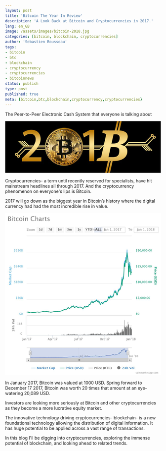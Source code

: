```yaml
---
layout: post
title: 'Bitcoin The Year In Review'
description: 'A Look Back at Bitcoin and Cryptocurrencies in 2017.'
lang: en_GB
image: /assets/images/bitcoin-2018.jpg
categories: [bitcoin, blockchain, cryptocurrencies]
author: 'Sebastien Rousseau'
tags:
- bitcoin
- btc
- blockchain
- cryptocurrency
- cryptocurrencies
- bitcoinnews
status: publish
type: post
published: true
meta: {bitcoin,btc,blockchain,cryptocurrency,cryptocurrencies}
---
```

The Peer-to-Peer Electronic Cash System that everyone is talking about<!--more-->

<img src="/assets/images/bitcoin-2018.jpg" alt="Bitcoin Banner" />

Cryptocurrencies- a term until recently reserved for specialists, have hit mainstream headlines all through 2017. And the cryptocurrency phenomenon on everyone's lips is Bitcoin.

2017 will go down as the biggest year in Bitcoin’s history where the digital currency had had the most incredible rise in value.

<img src="/assets/images/chart.jpeg" alt="Bitcoin (BTC) chart in 2017" />

In January 2017, Bitcoin was valued at 1000 USD. Spring forward to December 17 2017, Bitcoin was worth 20 times that amount at an eye-watering 20,089 USD.

Investors are looking more seriously at Bitcoin and other cryptocurrencies as they become a more lucrative equity market.

The innovative technology driving cryptocurrencies- blockchain- is a new foundational technology allowing the distribution of digital information. It has huge potential to be applied across a vast range of transactions.

In this blog I'll be digging into cryptocurrencies, exploring the immense potential of blockchain, and looking ahead to related trends.
